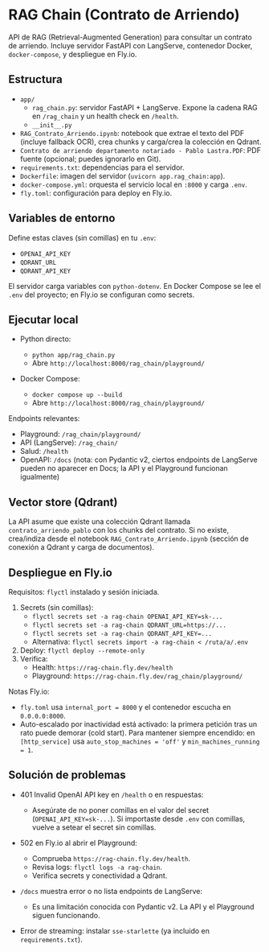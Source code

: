 # RAG Chain (Contrato de Arriendo)

API de RAG (Retrieval-Augmented Generation) para consultar un contrato de arriendo. Incluye servidor FastAPI con LangServe, contenedor Docker, `docker-compose`, y despliegue en Fly.io.

## Estructura

- `app/`
  - `rag_chain.py`: servidor FastAPI + LangServe. Expone la cadena RAG en `/rag_chain` y un health check en `/health`.
  - `__init__.py`
- `RAG_Contrato_Arriendo.ipynb`: notebook que extrae el texto del PDF (incluye fallback OCR), crea chunks y carga/crea la colección en Qdrant.
- `Contrato de arriendo departamento notariado - Pablo Lastra.PDF`: PDF fuente (opcional; puedes ignorarlo en Git).
- `requirements.txt`: dependencias para el servidor.
- `Dockerfile`: imagen del servidor (`uvicorn app.rag_chain:app`).
- `docker-compose.yml`: orquesta el servicio local en `:8000` y carga `.env`.
- `fly.toml`: configuración para deploy en Fly.io.

## Variables de entorno

Define estas claves (sin comillas) en tu `.env`:

- `OPENAI_API_KEY`
- `QDRANT_URL`
- `QDRANT_API_KEY`

El servidor carga variables con `python-dotenv`. En Docker Compose se lee el `.env` del proyecto; en Fly.io se configuran como secrets.

## Ejecutar local

- Python directo:
  - `python app/rag_chain.py`
  - Abre `http://localhost:8000/rag_chain/playground/`

- Docker Compose:
  - `docker compose up --build`
  - Abre `http://localhost:8000/rag_chain/playground/`

Endpoints relevantes:

- Playground: `/rag_chain/playground/`
- API (LangServe): `/rag_chain/`
- Salud: `/health`
- OpenAPI: `/docs` (nota: con Pydantic v2, ciertos endpoints de LangServe pueden no aparecer en Docs; la API y el Playground funcionan igualmente)

## Vector store (Qdrant)

La API asume que existe una colección Qdrant llamada `contrato_arriendo_pablo` con los chunks del contrato. Si no existe, crea/indiza desde el notebook `RAG_Contrato_Arriendo.ipynb` (sección de conexión a Qdrant y carga de documentos).

## Despliegue en Fly.io

Requisitos: `flyctl` instalado y sesión iniciada.

1. Secrets (sin comillas):
   - `flyctl secrets set -a rag-chain OPENAI_API_KEY=sk-...`
   - `flyctl secrets set -a rag-chain QDRANT_URL=https://...`
   - `flyctl secrets set -a rag-chain QDRANT_API_KEY=...`
   - Alternativa: `flyctl secrets import -a rag-chain < /ruta/a/.env`
2. Deploy: `flyctl deploy --remote-only`
3. Verifica:
   - Health: `https://rag-chain.fly.dev/health`
   - Playground: `https://rag-chain.fly.dev/rag_chain/playground/`

Notas Fly.io:

- `fly.toml` usa `internal_port = 8000` y el contenedor escucha en `0.0.0.0:8000`.
- Auto-escalado por inactividad está activado: la primera petición tras un rato puede demorar (cold start). Para mantener siempre encendido: en `[http_service]` usa `auto_stop_machines = 'off'` y `min_machines_running = 1`.

## Solución de problemas

- 401 Invalid OpenAI API key en `/health` o en respuestas:
  - Asegúrate de no poner comillas en el valor del secret (`OPENAI_API_KEY=sk-...`). Si importaste desde `.env` con comillas, vuelve a setear el secret sin comillas.

- 502 en Fly.io al abrir el Playground:
  - Comprueba `https://rag-chain.fly.dev/health`.
  - Revisa logs: `flyctl logs -a rag-chain`.
  - Verifica secrets y conectividad a Qdrant.

- `/docs` muestra error o no lista endpoints de LangServe:
  - Es una limitación conocida con Pydantic v2. La API y el Playground siguen funcionando.

- Error de streaming: instalar `sse-starlette` (ya incluido en `requirements.txt`).


```